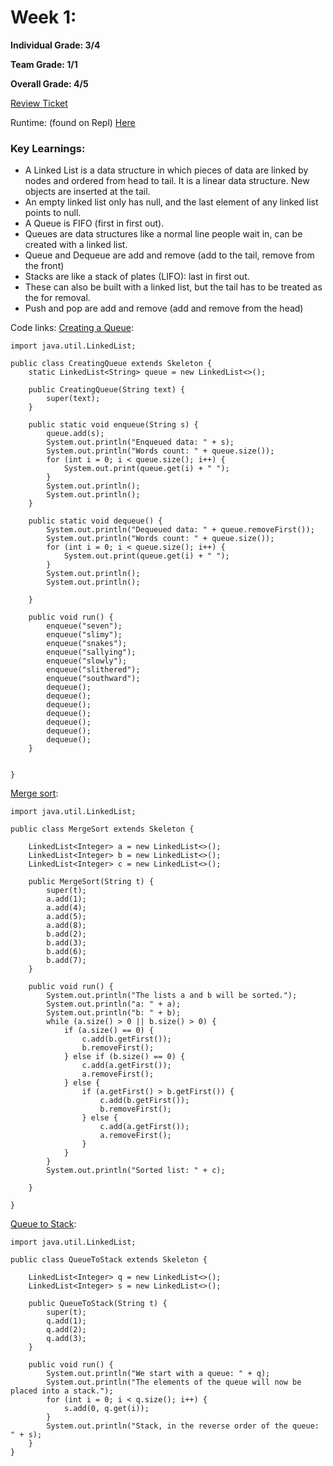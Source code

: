 # Week 1:

**Individual Grade: 3/4**

**Team Grade: 1/1**

**Overall Grade: 4/5**

[Review Ticket](https://github.com/amanj31/Aman-T3-indiv/issues/2)

Runtime: (found on Repl) [Here](https://replit.com/@AmanJain25/Aman-T3-indiv#Main.java)

### Key Learnings: 

* A Linked List is a data structure in which pieces of data are linked by nodes and ordered from head to tail. It is a linear data structure. New objects are inserted at the tail.
* An empty linked list only has null, and the last element of any linked list points to null.
* A Queue is FIFO (first in first out).
* Queues are data structures like a normal line people wait in, can be created with a linked list.
* Queue and Dequeue are add and remove (add to the tail, remove from the front)
* Stacks are like a stack of plates (LIFO): last in first out.
* These can also be built with a linked list, but the tail has to be treated as the for removal. 
* Push and pop are add and remove (add and remove from the head)

Code links:
[Creating a Queue](https://github.com/amanj31/Aman-T3-indiv/blob/main/CreatingQueue.java):
```
import java.util.LinkedList;

public class CreatingQueue extends Skeleton {
    static LinkedList<String> queue = new LinkedList<>();

    public CreatingQueue(String text) {
        super(text);
    }

    public static void enqueue(String s) {
        queue.add(s);
        System.out.println("Enqueued data: " + s);
        System.out.println("Words count: " + queue.size());
        for (int i = 0; i < queue.size(); i++) {
            System.out.print(queue.get(i) + " ");
        }
        System.out.println();
        System.out.println();
    }

    public static void dequeue() {
        System.out.println("Dequeued data: " + queue.removeFirst());
        System.out.println("Words count: " + queue.size());
        for (int i = 0; i < queue.size(); i++) {
            System.out.print(queue.get(i) + " ");
        }
        System.out.println();
        System.out.println();

    }

    public void run() {
        enqueue("seven");
        enqueue("slimy");
        enqueue("snakes");
        enqueue("sallying");
        enqueue("slowly");
        enqueue("slithered");
        enqueue("southward");
        dequeue();
        dequeue();
        dequeue();
        dequeue();
        dequeue();
        dequeue();
        dequeue();
    }


}
```

[Merge sort](https://github.com/amanj31/Aman-T3-indiv/blob/main/MergeSort.java):
```
import java.util.LinkedList;

public class MergeSort extends Skeleton {

    LinkedList<Integer> a = new LinkedList<>();
    LinkedList<Integer> b = new LinkedList<>();
    LinkedList<Integer> c = new LinkedList<>();

    public MergeSort(String t) {
        super(t);
        a.add(1);
        a.add(4);
        a.add(5);
        a.add(8);
        b.add(2);
        b.add(3);
        b.add(6);
        b.add(7);
    }

    public void run() {
        System.out.println("The lists a and b will be sorted.");
        System.out.println("a: " + a);
        System.out.println("b: " + b);
        while (a.size() > 0 || b.size() > 0) {
            if (a.size() == 0) {
                c.add(b.getFirst());
                b.removeFirst();
            } else if (b.size() == 0) {
                c.add(a.getFirst());
                a.removeFirst();
            } else {
                if (a.getFirst() > b.getFirst()) {
                    c.add(b.getFirst());
                    b.removeFirst();
                } else {
                    c.add(a.getFirst());
                    a.removeFirst();
                }
            }
        }
        System.out.println("Sorted list: " + c);

    }
    
}
```

[Queue to Stack](https://github.com/amanj31/Aman-T3-indiv/blob/main/QueueToStack.java):
```
import java.util.LinkedList;

public class QueueToStack extends Skeleton {

    LinkedList<Integer> q = new LinkedList<>();
    LinkedList<Integer> s = new LinkedList<>();

    public QueueToStack(String t) {
        super(t);
        q.add(1);
        q.add(2);
        q.add(3);
    }

    public void run() {
        System.out.println("We start with a queue: " + q);
        System.out.println("The elements of the queue will now be placed into a stack.");
        for (int i = 0; i < q.size(); i++) {
            s.add(0, q.get(i));
        }
        System.out.println("Stack, in the reverse order of the queue: " + s);
    }
}
```

